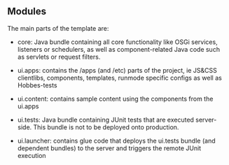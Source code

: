 ## Modules

The main parts of the template are:

* core: Java bundle containing all core functionality like OSGi services, listeners or schedulers, as well as component-related Java code such as servlets or request filters.

* ui.apps: contains the /apps (and /etc) parts of the project, ie JS&CSS clientlibs, components, templates, runmode specific configs as well as Hobbes-tests

* ui.content: contains sample content using the components from the ui.apps

* ui.tests: Java bundle containing JUnit tests that are executed server-side. This bundle is not to be deployed onto production.

* ui.launcher: contains glue code that deploys the ui.tests bundle (and dependent bundles) to the server and triggers the remote JUnit execution
